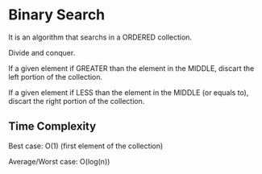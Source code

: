# Binary Search

It is an algorithm that searchs in a ORDERED collection.

Divide and conquer.

If a given element if GREATER than the element in the MIDDLE, discart the left portion of the collection.

If a given element if LESS than the element in the MIDDLE (or equals to), discart the right portion of the collection.


## Time Complexity

Best case: O(1)  (first element of the collection)

Average/Worst case: O(log(n))